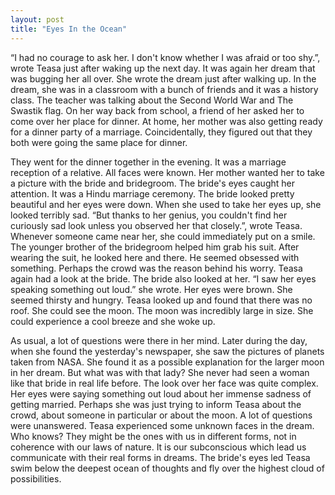 ```yaml
---
layout: post
title: "Eyes In the Ocean"
---
```

“I had no courage to ask her. I don't know whether I was afraid or too shy.”, wrote Teasa just after waking up the next day. It was again her dream that was bugging her all over. She wrote the dream just after walking up. In the dream, she was in a classroom with a bunch of friends and it was a history class. The teacher was talking about the Second World War and The Swastik flag. On her way back from school, a friend of her asked her to come over her place for dinner. At home, her mother was also getting ready for a dinner party of a marriage. Coincidentally, they figured out that they both were going the same place for dinner. 

They went for the dinner together in the evening. It was a marriage reception of a relative. All faces were known. Her mother wanted her to take a picture with the bride and bridegroom. The bride's eyes caught her attention. It was a Hindu marriage ceremony. The bride looked pretty beautiful and her eyes were down. When she used to take her eyes up, she looked terribly sad. “But thanks to her genius, you couldn't find her curiously sad look unless you observed her that closely.”, wrote Teasa. Whenever someone came near her, she could immediately put on a smile. The younger brother of the bridegroom helped him grab his suit. After wearing the suit, he looked here and there. He seemed obsessed with something. Perhaps the crowd was the reason behind his worry. Teasa again had a look at the bride. The bride also looked at her. “I saw her eyes speaking something out loud.” she wrote. Her eyes were brown. She seemed thirsty and hungry. Teasa looked up and found that there was no roof. She could see the moon. The moon was incredibly large in size. She could experience a cool breeze and she woke up.

As usual, a lot of questions were there in her mind. Later during the day, when she found the yesterday's newspaper, she saw the pictures of planets taken from NASA. She found it as a  possible explanation for the larger moon in her dream. But what was with that lady? She never had seen a woman like that bride in real life before. The look over her face was quite complex. Her eyes were saying something out loud about her immense sadness of getting married. Perhaps she was just trying to inform Teasa about the crowd, about someone in particular or about the moon. A lot of questions were unanswered. Teasa experienced some unknown faces in the dream. Who knows? They might be the ones with us in different forms, not in coherence with our laws of nature. It is our subconscious which lead us communicate with their real forms in dreams. The bride's eyes led Teasa swim below the deepest ocean of thoughts and fly over the highest cloud of possibilities. 
